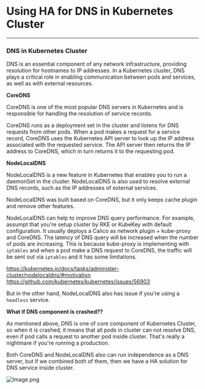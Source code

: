 # Using HA for DNS in Kubernetes Cluster

---

### DNS in Kubernetes Cluster 

DNS is an essential component of any network infrastructure, providing resolution for hostnames to IP addresses. In a Kubernetes cluster, DNS plays a critical role in enabling communication between pods and services, as well as with external resources. 

**CoreDNS**

CoreDNS is one of the most popular DNS servers in Kubernetes and is responsible for handling the resolution of service records. 

CoreDNS runs as a deployment set in the cluster and listens for DNS requests from other pods. 
When a pod makes a request for a service record, CoreDNS uses the Kubernetes API server to look up the IP address associated with the requested service. The API server then returns the IP address to CoreDNS, which in turn returns it to the requesting pod.

**NodeLocalDNS**

NodeLocalDNS is a new feature in Kubernetes that enables you to run a daemonSet in the cluster. NodeLocalDNS is also used to resolve external DNS records, such as the IP addresses of external services. 

NodeLocalDNS was built based on CoreDNS, but it only keeps cache plugin and remove other features. 

NodeLocalDNS can help to improve DNS query performance. For example, assumpt that you're setup cluster by RKE or KubeKey with default configuration. It usually deploys a Calico as network plugin + kube-proxy and CoreDNS. The latency of DNS query will be increased when the number of pods are increasing. This is because kube-proxy is implementing with `iptables` and when a pod make a DNS request to CoreDNS, the traffic will be sent out via `iptables` and it has some limitations.

https://kubernetes.io/docs/tasks/administer-cluster/nodelocaldns/#motivation
https://github.com/kubernetes/kubernetes/issues/56903

But in the other hand, NodeLocalDNS also has issue if you're using a `headless` service.

**What if DNS component is crashed??**

As mentioned above, DNS is one of core component of Kubernetes Cluster, so when it is crashed, it means that all pods in cluster can not resolve DNS, even if pod calls a request to another pod inside cluster. That's really a nightmare if you're running a production.

Both CoreDNS and NodeLocalDNS also can run independence as a DNS server, but if we combined both of them, then we have a HA solution for DNS service inside cluster.

![Image.png](https://raw.githubusercontent.com/sonminh18/kubernetes-nightmares/main/docs/assets/img/posts/HA-DNS.png)